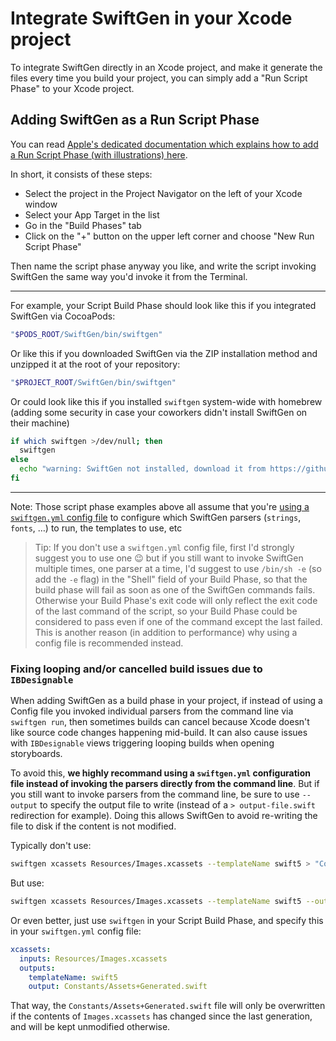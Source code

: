 # Integrate SwiftGen in your Xcode project

To integrate SwiftGen directly in an Xcode project, and make it generate the files every time you build your project, you can simply add a "Run Script Phase" to your Xcode project.

## Adding SwiftGen as a Run Script Phase

You can read [Apple's dedicated documentation which explains how to add a Run Script Phase (with illustrations) here](https://help.apple.com/xcode/mac/10.0/index.html?localePath=en.lproj#/devc8c930575).

In short, it consists of these steps:

* Select the project in the Project Navigator on the left of your Xcode window
* Select your App Target in the list
* Go in the "Build Phases" tab
* Click on the "+" button on the upper left corner and choose "New Run Script Phase"

Then name the script phase anyway you like, and write the script invoking SwiftGen the same way you'd invoke it from the Terminal.

---

For example, your Script Build Phase should look like this if you integrated SwiftGen via CocoaPods:

```sh
"$PODS_ROOT/SwiftGen/bin/swiftgen"
```

Or like this if you downloaded SwiftGen via the ZIP installation method and unzipped it at the root of your repository:

```sh
"$PROJECT_ROOT/SwiftGen/bin/swiftgen"
```

Or could look like this if you installed `swiftgen` system-wide with homebrew (adding some security in case your coworkers didn't install SwiftGen on their machine)
```sh
if which swiftgen >/dev/null; then
  swiftgen
else
  echo "warning: SwiftGen not installed, download it from https://github.com/SwiftGen/SwiftGen"
fi
```

---

Note: Those script phase examples above all assume that you're [using a `swiftgen.yml` config file](ConfigFile.md) to configure which SwiftGen parsers (`strings`, `fonts`, …) to run, the templates to use, etc

> Tip: If you don't use a `swiftgen.yml` config file, first I'd strongly suggest you to use one :wink: but if you still want to invoke SwiftGen multiple times, one parser at a time, I'd suggest to use `/bin/sh -e` (so add the `-e` flag) in the "Shell" field of your Build Phase, so that the build phase will fail as soon as one of the SwiftGen commands fails. Otherwise your Build Phase's exit code will only reflect the exit code of the last command of the script, so your Build Phase could be considered to pass even if one of the command except the last failed. This is another reason (in addition to performance) why using a config file is recommended instead.

### Fixing looping and/or cancelled build issues due to `IBDesignable`

When adding SwiftGen as a build phase in your project, if instead of using a Config file you invoked individual parsers from the command line via `swiftgen run`, then sometimes builds can cancel because Xcode doesn't like source code changes happening mid-build. It can also cause issues with `IBDesignable` views triggering looping builds when opening storyboards.

To avoid this, **we highly recommand using a `swiftgen.yml` configuration file instead of invoking the parsers directly from the command line**. But if you still want to invoke parsers from the command line, be sure to use `--output` to specify the output file to write (instead of a `> output-file.swift` redirection for example). Doing this allows SwiftGen to avoid re-writing the file to disk if the content is not modified.

Typically don't use:
```sh
swiftgen xcassets Resources/Images.xcassets --templateName swift5 > "Constants/Assets+Generated.swift"
```

But use:
```sh
swiftgen xcassets Resources/Images.xcassets --templateName swift5 --output "Constants/Assets+Generated.swift"
```

Or even better, just use `swiftgen` in your Script Build Phase, and specify this in your `swiftgen.yml` config file:

```yaml
xcassets:
  inputs: Resources/Images.xcassets
  outputs:
    templateName: swift5
    output: Constants/Assets+Generated.swift
```

That way, the `Constants/Assets+Generated.swift` file will only be overwritten if the contents of `Images.xcassets` has changed since the last generation, and will be kept unmodified otherwise.
